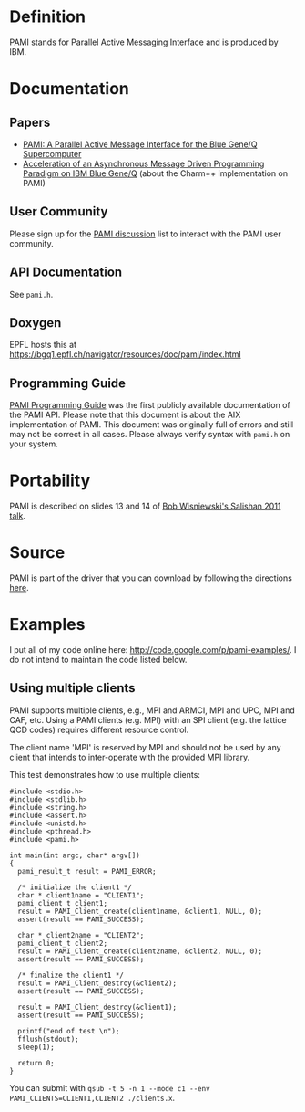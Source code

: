 # Definition

PAMI stands for Parallel Active Messaging Interface and is produced by IBM.

# Documentation

## Papers

* [PAMI: A Parallel Active Message Interface for the Blue Gene/Q Supercomputer](http://www.computer.org/csdl/proceedings/ipdps/2012/4675/00/4675a763-abs.html)
* [Acceleration of an Asynchronous Message Driven Programming Paradigm on IBM Blue Gene/Q](http://charm.cs.illinois.edu/newPapers/12-50/paper.pdf) (about the Charm++ implementation on PAMI)

## User Community

Please sign up for the [PAMI discussion](http://lists.alcf.anl.gov/mailman/listinfo/pami-discuss) list to interact with the PAMI user community.

## API Documentation

See `pami.h`.

## Doxygen

EPFL hosts this at https://bgq1.epfl.ch/navigator/resources/doc/pami/index.html

## Programming Guide

[PAMI Programming Guide](http://publibfp.dhe.ibm.com/epubs/pdf/a2322733.pdf) was the first publicly available documentation of the PAMI API.  Please note that this document is about the AIX implementation of PAMI.  This document was originally full of errors and still may not be correct in all cases.  Please always verify syntax with `pami.h` on your system.

# Portability

PAMI is described on slides 13 and 14 of [Bob Wisniewski's Salishan 2011 talk](http://www.lanl.gov/orgs/hpc/salishan/salishan2011/1wisniewski.pdf).

# Source

PAMI is part of the driver that you can download by following the directions [here](https://wiki.alcf.anl.gov/parts/index.php/Blue_Gene/Q#Source_Code).

# Examples

I put all of my code online here: http://code.google.com/p/pami-examples/.  I do not intend to maintain the code listed below.

## Using multiple clients

PAMI supports multiple clients, e.g., MPI and ARMCI, MPI and UPC, MPI and CAF, etc.  Using a PAMI clients (e.g. MPI) with an SPI client (e.g. the lattice QCD codes) requires different resource control.

The client name 'MPI' is reserved by MPI and should not be used by any client that intends to inter-operate with the provided MPI library.

This test demonstrates how to use multiple clients:

```
#include <stdio.h>
#include <stdlib.h>
#include <string.h>
#include <assert.h>
#include <unistd.h>
#include <pthread.h>
#include <pami.h>

int main(int argc, char* argv[])
{
  pami_result_t result = PAMI_ERROR;

  /* initialize the client1 */
  char * client1name = "CLIENT1";
  pami_client_t client1;
  result = PAMI_Client_create(client1name, &client1, NULL, 0);
  assert(result == PAMI_SUCCESS);

  char * client2name = "CLIENT2";
  pami_client_t client2;
  result = PAMI_Client_create(client2name, &client2, NULL, 0);
  assert(result == PAMI_SUCCESS);

  /* finalize the client1 */
  result = PAMI_Client_destroy(&client2);
  assert(result == PAMI_SUCCESS);

  result = PAMI_Client_destroy(&client1);
  assert(result == PAMI_SUCCESS);

  printf("end of test \n");
  fflush(stdout);
  sleep(1);

  return 0;
}
```

You can submit with `qsub -t 5 -n 1 --mode c1 --env PAMI_CLIENTS=CLIENT1,CLIENT2 ./clients.x`.
